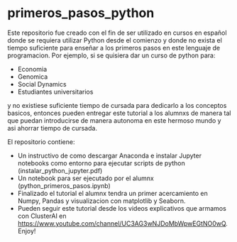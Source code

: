 
# primeros_pasos_python
Este repositorio fue creado con el fin de ser utilizado en cursos en español donde se requiera utilizar Python desde el comienzo y donde no exista el tiempo suficiente para enseñar a los primeros pasos en este lenguaje de programacion. Por ejemplo, si se quisiera dar un curso de python para:
- Economia
- Genomica
- Social Dynamics
- Estudiantes universitarios 

y no existiese suficiente tiempo de cursada para dedicarlo a los conceptos basicos, entonces pueden entregar este tutorial a los alumnxs de manera tal que puedan introducirse de manera autonoma en este hermoso mundo y asi ahorrar tiempo de cursada.

El repositorio contiene:
- Un instructivo de como descargar Anaconda e instalar Jupyter notebooks como entorno para ejecutar scripts de python (instalar_python_jupyter.pdf)
- Un notebook para ser ejecutado por el alumnx (python_primeros_pasos.ipynb)
- Finalizado el tutorial el alumnx tendra un primer acercamiento en Numpy, Pandas y visualizacion con matplotlib y Seaborn.
- Pueden seguir este tutorial desde los videos explicativos que armamos con ClusterAI en https://www.youtube.com/channel/UC3AG3wNJDoMbWpwEGtNO0wQ.
Enjoy!


